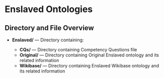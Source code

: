 # Enslaved Ontologies

## Directory and File Overview

* **Enslaved/** — Directory containing:

  * **CQs/** — Directory containing Competency Questions file
  * **Original/** — Directory containing Original Enslaved ontology and its related information
  * **Wikibase/** — Directory containing Enslaved Wikibase ontology and its related information
